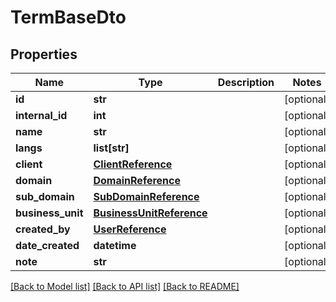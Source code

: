 # TermBaseDto

## Properties
Name | Type | Description | Notes
------------ | ------------- | ------------- | -------------
**id** | **str** |  | [optional] 
**internal_id** | **int** |  | [optional] 
**name** | **str** |  | [optional] 
**langs** | **list[str]** |  | [optional] 
**client** | [**ClientReference**](ClientReference.md) |  | [optional] 
**domain** | [**DomainReference**](DomainReference.md) |  | [optional] 
**sub_domain** | [**SubDomainReference**](SubDomainReference.md) |  | [optional] 
**business_unit** | [**BusinessUnitReference**](BusinessUnitReference.md) |  | [optional] 
**created_by** | [**UserReference**](UserReference.md) |  | [optional] 
**date_created** | **datetime** |  | [optional] 
**note** | **str** |  | [optional] 

[[Back to Model list]](../README.md#documentation-for-models) [[Back to API list]](../README.md#documentation-for-api-endpoints) [[Back to README]](../README.md)


